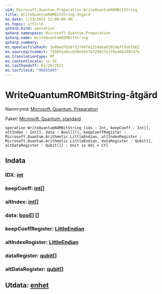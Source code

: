 ```yaml
---
uid: Microsoft.Quantum.Preparation.WriteQuantumROMBitString
title: WriteQuantumROMBitString-åtgärd
ms.date: 1/23/2021 12:00:00 AM
ms.topic: article
qsharp.kind: operation
qsharp.namespace: Microsoft.Quantum.Preparation
qsharp.name: WriteQuantumROMBitString
qsharp.summary: ''
ms.openlocfilehash: 3e4bed7656732f40f413149ea81024efffebfb62
ms.sourcegitcommit: 71605ea9cc630e84e7ef29027e1f0ea06299747e
ms.translationtype: MT
ms.contentlocale: sv-SE
ms.lasthandoff: 01/26/2021
ms.locfileid: "98855805"
---
```

# <a name="writequantumrombitstring-operation"></a>WriteQuantumROMBitString-åtgärd

Namnrymd: [Microsoft. Quantum. Preparation](xref:Microsoft.Quantum.Preparation)

Paket: [Microsoft. Quantum. standard](https://nuget.org/packages/Microsoft.Quantum.Standard)




```qsharp
operation WriteQuantumROMBitString (idx : Int, keepCoeff : Int[], altIndex : Int[], data : Bool[][], keepCoeffRegister : Microsoft.Quantum.Arithmetic.LittleEndian, altIndexRegister : Microsoft.Quantum.Arithmetic.LittleEndian, dataRegister : Qubit[], altDataRegister : Qubit[]) : Unit is Adj + Ctl
```


## <a name="input"></a>Indata

### <a name="idx--int"></a>IDX: [int](xref:microsoft.quantum.lang-ref.int)




### <a name="keepcoeff--int"></a>keepCoeff: [int](xref:microsoft.quantum.lang-ref.int)[]




### <a name="altindex--int"></a>altIndex: [int](xref:microsoft.quantum.lang-ref.int)[]




### <a name="data--bool"></a>data: [bool](xref:microsoft.quantum.lang-ref.bool)[] []




### <a name="keepcoeffregister--littleendian"></a>keepCoeffRegister: [LittleEndian](xref:Microsoft.Quantum.Arithmetic.LittleEndian)




### <a name="altindexregister--littleendian"></a>altIndexRegister: [LittleEndian](xref:Microsoft.Quantum.Arithmetic.LittleEndian)




### <a name="dataregister--qubit"></a>dataRegister: [qubit](xref:microsoft.quantum.lang-ref.qubit)[]




### <a name="altdataregister--qubit"></a>altDataRegister: [qubit](xref:microsoft.quantum.lang-ref.qubit)[]





## <a name="output--unit"></a>Utdata: [enhet](xref:microsoft.quantum.lang-ref.unit)

